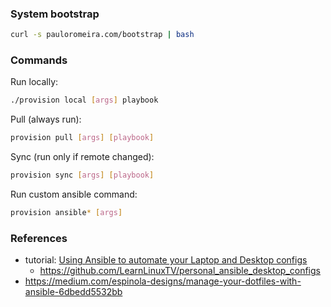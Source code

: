 ### System bootstrap
```sh
curl -s pauloromeira.com/bootstrap | bash
```

### Commands
Run locally:
```sh
./provision local [args] playbook
```

Pull (always run):
```sh
provision pull [args] [playbook]
```

Sync (run only if remote changed):
```sh
provision sync [args] [playbook]
```

Run custom ansible command:
```sh
provision ansible* [args]
```

### References
- tutorial: [Using Ansible to automate your Laptop and Desktop configs](https://www.youtube.com/watch?v=gIDywsGBqf4)
  - https://github.com/LearnLinuxTV/personal_ansible_desktop_configs
- https://medium.com/espinola-designs/manage-your-dotfiles-with-ansible-6dbedd5532bb
